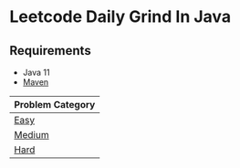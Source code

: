# Leetcode Daily Grind In Java

## Requirements
- Java 11
- [Maven](https://maven.apache.org/download.cgi)

Problem Category | 
--- | 
[Easy](https://github.com/glide143/daily-grind/tree/master/src/test/java/com/melchizedek/leet/code/grind/easy) | 
[Medium](https://github.com/glide143/daily-grind/tree/master/src/test/java/com/melchizedek/leet/code/grind/medium) |
[Hard](https://github.com/glide143/daily-grind/tree/master/src/test/java/com/melchizedek/leet/code/grind/hard) | 
